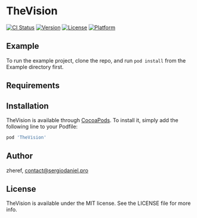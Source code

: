 # TheVision

[![CI Status](https://img.shields.io/travis/zheref/TheVision.svg?style=flat)](https://travis-ci.org/zheref/TheVision)
[![Version](https://img.shields.io/cocoapods/v/TheVision.svg?style=flat)](https://cocoapods.org/pods/TheVision)
[![License](https://img.shields.io/cocoapods/l/TheVision.svg?style=flat)](https://cocoapods.org/pods/TheVision)
[![Platform](https://img.shields.io/cocoapods/p/TheVision.svg?style=flat)](https://cocoapods.org/pods/TheVision)

## Example

To run the example project, clone the repo, and run `pod install` from the Example directory first.

## Requirements

## Installation

TheVision is available through [CocoaPods](https://cocoapods.org). To install
it, simply add the following line to your Podfile:

```ruby
pod 'TheVision'
```

## Author

zheref, contact@sergiodaniel.pro

## License

TheVision is available under the MIT license. See the LICENSE file for more info.
